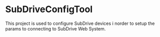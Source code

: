SubDriveConfigTool
==================
This project is used to configure SubDrive devices i norder to setup the params to connecting to SubDrive Web System.
